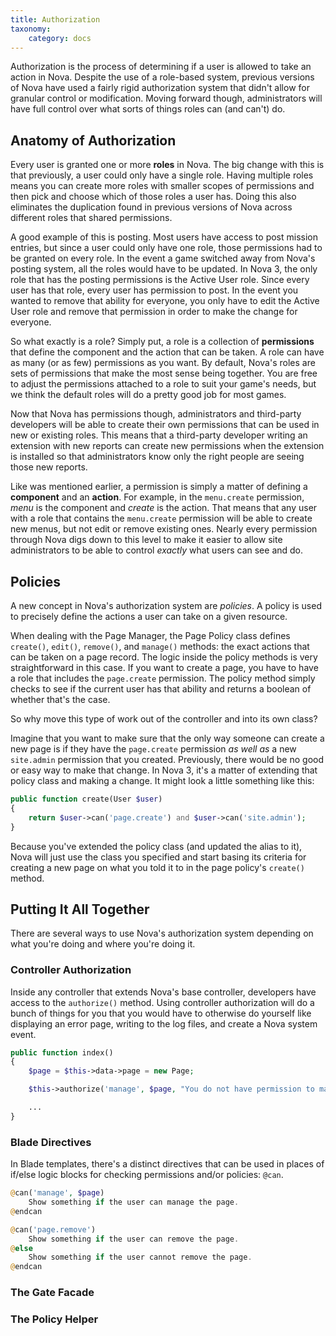 ```yaml
---
title: Authorization
taxonomy:
    category: docs
---
```


Authorization is the process of determining if a user is allowed to take an action in Nova. Despite the use of a role-based system, previous versions of Nova have used a fairly rigid authorization system that didn't allow for granular control or modification. Moving forward though, administrators will have full control over what sorts of things roles can (and can't) do.

## Anatomy of Authorization

Every user is granted one or more __roles__ in Nova. The big change with this is that previously, a user could only have a single role. Having multiple roles means you can create more roles with smaller scopes of permissions and then pick and choose which of those roles a user has. Doing this also eliminates the duplication found in previous versions of Nova across different roles that shared permissions.

A good example of this is posting. Most users have access to post mission entries, but since a user could only have one role, those permissions had to be granted on every role. In the event a game switched away from Nova's posting system, all the roles would have to be updated. In Nova 3, the only role that has the posting permissions is the Active User role. Since every user has that role, every user has permission to post. In the event you wanted to remove that ability for everyone, you only have to edit the Active User role and remove that permission in order to make the change for everyone.

So what exactly is a role? Simply put, a role is a collection of __permissions__ that define the component and the action that can be taken. A role can have as many (or as few) permissions as you want. By default, Nova's roles are sets of permissions that make the most sense being together. You are free to adjust the permissions attached to a role to suit your game's needs, but we think the default roles will do a pretty good job for most games.

Now that Nova has permissions though, administrators and third-party developers will be able to create their own permissions that can be used in new or existing roles. This means that a third-party developer writing an extension with new reports can create new permissions when the extension is installed so that administrators know only the right people are seeing those new reports.

Like was mentioned earlier, a permission is simply a matter of defining a __component__ and an __action__. For example, in the `menu.create` permission, _menu_ is the component and _create_ is the action. That means that any user with a role that contains the `menu.create` permission will be able to create new menus, but not edit or remove existing ones. Nearly every permission through Nova digs down to this level to make it easier to allow site administrators to be able to control _exactly_ what users can see and do.

## Policies

A new concept in Nova's authorization system are _policies_. A policy is used to precisely define the actions a user can take on a given resource.

When dealing with the Page Manager, the Page Policy class defines `create()`, `edit()`, `remove()`, and `manage()` methods: the exact actions that can be taken on a page record. The logic inside the policy methods is very straightforward in this case. If you want to create a page, you have to have a role that includes the `page.create` permission. The policy method simply checks to see if the current user has that ability and returns a boolean of whether that's the case.

So why move this type of work out of the controller and into its own class?

Imagine that you want to make sure that the only way someone can create a new page is if they have the `page.create` permission _as well as_ a new `site.admin` permission that you created. Previously, there would be no good or easy way to make that change. In Nova 3, it's a matter of extending that policy class and making a change. It might look a little something like this:

```php
public function create(User $user)
{
	return $user->can('page.create') and $user->can('site.admin');
}
```

Because you've extended the policy class (and updated the alias to it), Nova will just use the class you specified and start basing its criteria for creating a new page on what you told it to in the page policy's `create()` method.

## Putting It All Together

There are several ways to use Nova's authorization system depending on what you're doing and where you're doing it.

### Controller Authorization

Inside any controller that extends Nova's base controller, developers have access to the `authorize()` method. Using controller authorization will do a bunch of things for you that you would have to otherwise do yourself like displaying an error page, writing to the log files, and create a Nova system event.

```php
public function index()
{
	$page = $this->data->page = new Page;

	$this->authorize('manage', $page, "You do not have permission to manage pages.");

	...
}
```

### Blade Directives

In Blade templates, there's a distinct directives that can be used in places of if/else logic blocks for checking permissions and/or policies: `@can`.

```php
@can('manage', $page)
	Show something if the user can manage the page.
@endcan

@can('page.remove')
	Show something if the user can remove the page.
@else
	Show something if the user cannot remove the page.
@endcan
```

### The Gate Facade

### The Policy Helper
